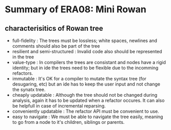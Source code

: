 # Summary of ERA08: Mini Rowan

## characterisitics of Rowan tree
* full-fidelity : The trees must be lossless; white spaces, newlines and comments should also be part of the tree
* resilient and semi-structured : Invalid code also should be represented in the tree
* value-type : In compilers the trees are consistant and nodes have a rigid identity; but in ide the trees need to be flexible due to the incomming refactors.
* immutable : It's OK for a compiler to mutate the syntax tree (for desugaring, etc) but an ide has to keep the user input and not change the synatx tree.
* cheaply updatable : Although the tree should not be changed during analysis, again it has to be updated when a refactor occures. It can also be helpfull in case of incremental reparsing.
* conveniently updatable : The refactor API must be convenient to use.
* easy to navigate : We must be able to navigate the tree easily, meaning to go from a node to it's children, siblings or parents.